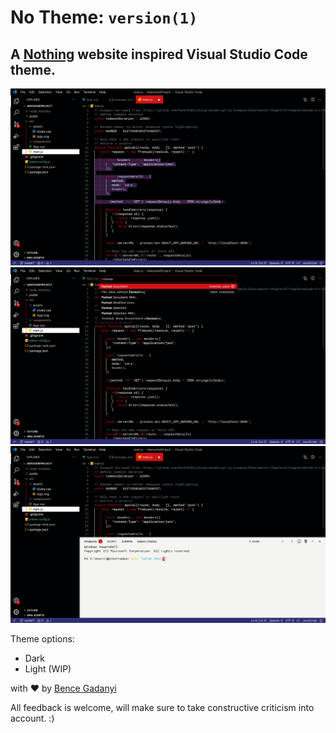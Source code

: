 # No Theme: <code>version(1)</code>
## A [Nothing](https://nothing.tech) website inspired Visual Studio Code theme.

![No Theme dark colour scheme - code editor](https://raw.githubusercontent.com/Beenyaa/no-theme/main/images/no-theme-dark-editor.png "No Theme dark colour scheme - code editor")
![No Theme dark colour scheme - dropdown](https://raw.githubusercontent.com/Beenyaa/no-theme/main/images/no-theme-dark-dropdown.png "No Theme dark colour scheme - dropdown")
![No Theme dark colour scheme - terminal](https://raw.githubusercontent.com/Beenyaa/no-theme/main/images/no-theme-dark-terminal.png "No Theme dark colour scheme - terminal")

Theme options:
* Dark
* Light (WIP)

with ❤️ by [Bence Gadanyi](https://bence.codes)

All feedback is welcome, will make sure to take constructive criticism into account. :)